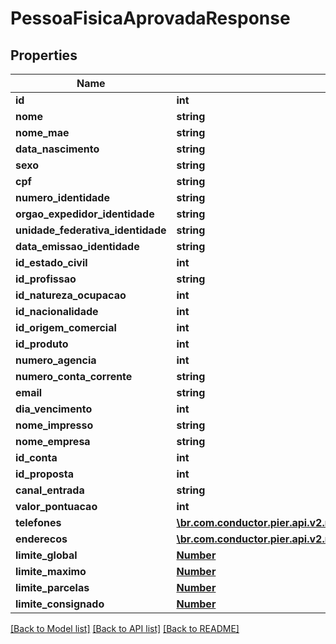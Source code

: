 # PessoaFisicaAprovadaResponse

## Properties
Name | Type | Description | Notes
------------ | ------------- | ------------- | -------------
**id** | **int** | {{{pessoa_fisica_aprovada_response_id_value}}} | [optional] 
**nome** | **string** | {{{pessoa_fisica_aprovada_response_nome_value}}} | 
**nome_mae** | **string** | {{{pessoa_fisica_aprovada_response_nome_mae_value}}} | [optional] 
**data_nascimento** | **string** | {{{pessoa_fisica_aprovada_response_data_nascimento_value}}} | [optional] 
**sexo** | **string** | {{{pessoa_fisica_aprovada_response_sexo_value}}} | [optional] 
**cpf** | **string** | {{{pessoa_fisica_aprovada_response_cpf_value}}} | 
**numero_identidade** | **string** | {{{pessoa_fisica_aprovada_response_numero_identidade_value}}} | [optional] 
**orgao_expedidor_identidade** | **string** | {{{pessoa_fisica_aprovada_response_orgao_expedidor_identidade_value}}} | [optional] 
**unidade_federativa_identidade** | **string** | {{{pessoa_fisica_aprovada_response_unidade_federativa_identidade_value}}} | [optional] 
**data_emissao_identidade** | **string** | {{{pessoa_fisica_aprovada_response_data_emissao_identidade_value}}} | [optional] 
**id_estado_civil** | **int** | {{{pessoa_fisica_aprovada_response_id_estado_civil_value}}} | [optional] 
**id_profissao** | **string** | {{{pessoa_fisica_aprovada_response_id_profissao_value}}} | [optional] 
**id_natureza_ocupacao** | **int** | {{{pessoa_fisica_aprovada_response_id_natureza_ocupacao_value}}} | [optional] 
**id_nacionalidade** | **int** | {{{pessoa_fisica_aprovada_response_id_nacionalidade_value}}} | [optional] 
**id_origem_comercial** | **int** | {{{pessoa_fisica_aprovada_response_id_origem_comercial_value}}} | 
**id_produto** | **int** | {{{pessoa_fisica_aprovada_response_id_produto_value}}} | 
**numero_agencia** | **int** | {{{pessoa_fisica_aprovada_response_numero_agencia_value}}} | [optional] 
**numero_conta_corrente** | **string** | {{{pessoa_fisica_aprovada_response_numero_conta_corrente_value}}} | [optional] 
**email** | **string** | {{{pessoa_fisica_aprovada_response_email_value}}} | [optional] 
**dia_vencimento** | **int** | {{{pessoa_fisica_aprovada_response_dia_vencimento_value}}} | 
**nome_impresso** | **string** | {{{pessoa_fisica_aprovada_response_nome_impresso_value}}} | [optional] 
**nome_empresa** | **string** | {{{pessoa_fisica_aprovada_response_nome_empresa_value}}} | [optional] 
**id_conta** | **int** | {{{pessoa_fisica_aprovada_response_id_conta_value}}} | [optional] 
**id_proposta** | **int** | {{{pessoa_fisica_aprovada_response_id_proposta_value}}} | [optional] 
**canal_entrada** | **string** | {{{pessoa_fisica_aprovada_response_canal_entrada_value}}} | [optional] 
**valor_pontuacao** | **int** | {{{pessoa_fisica_aprovada_response_valor_pontuacao_value}}} | [optional] 
**telefones** | [**\br.com.conductor.pier.api.v2.model\TelefonePessoaAprovadaResponse[]**](TelefonePessoaAprovadaResponse.md) | {{{pessoa_fisica_aprovada_response_telefones_value}}} | [optional] 
**enderecos** | [**\br.com.conductor.pier.api.v2.model\EnderecoAprovadoResponse[]**](EnderecoAprovadoResponse.md) | {{{pessoa_fisica_aprovada_response_enderecos_value}}} | 
**limite_global** | [**Number**](Number.md) | {{{pessoa_fisica_aprovada_response_limite_global_value}}} | 
**limite_maximo** | [**Number**](Number.md) | {{{pessoa_fisica_aprovada_response_limite_maximo_value}}} | 
**limite_parcelas** | [**Number**](Number.md) | {{{pessoa_fisica_aprovada_response_limite_parcelas_value}}} | 
**limite_consignado** | [**Number**](Number.md) | {{{pessoa_fisica_aprovada_response_limite_consignado_value}}} | 

[[Back to Model list]](../README.md#documentation-for-models) [[Back to API list]](../README.md#documentation-for-api-endpoints) [[Back to README]](../README.md)


